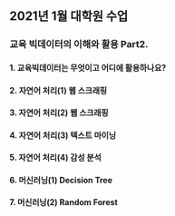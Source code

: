 ## 2021년 1월 대학원 수업
### 교육 빅데이터의 이해와 활용 Part2.
#### 1. 교육빅데이터는 무엇이고 어디에 활용하나요?
#### 2. 자연어 처리(1) 웹 스크래핑
#### 3. 자연어 처리(2) 웹 스크래핑
#### 4. 자연어 처리(3) 텍스트 마이닝
#### 5. 자연어 처리(4) 감성 분석
#### 6. 머신러닝(1) Decision Tree
#### 7. 머신러닝(2) Random Forest

